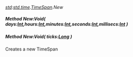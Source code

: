 _[std](../../modules/std/std-module.md):[std.time](../../modules/std/std-time.md).[TimeSpan](../../modules/std/std-time-timespan.md).New_
##### Method New:Void( days:[Int](../../modules/wonkey/wonkey-types-int.md),hours:[Int](../../modules/wonkey/wonkey-types-int.md),minutes:[Int](../../modules/wonkey/wonkey-types-int.md),seconds:[Int](../../modules/wonkey/wonkey-types-int.md),millisecs:[Int](../../modules/wonkey/wonkey-types-int.md) )
##### Method New:Void( ticks:[Long](../../modules/wonkey/wonkey-types-long.md) )
Creates a new TimeSpan
